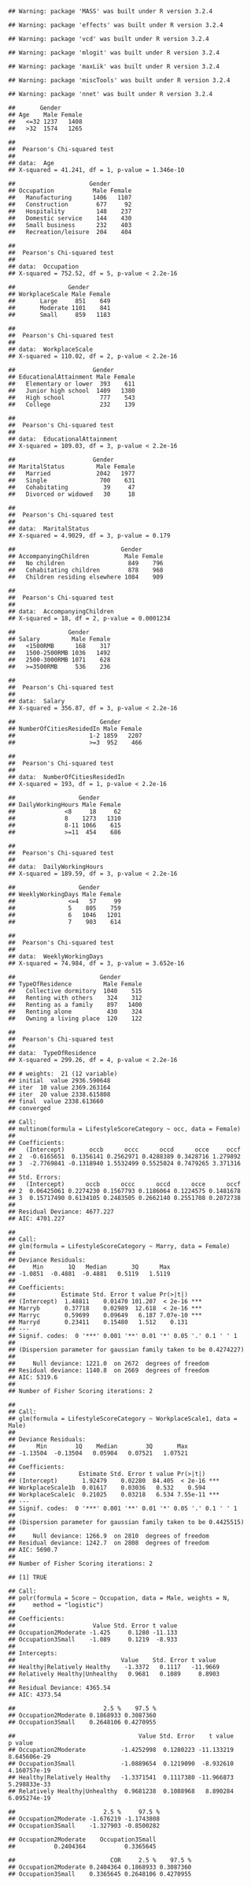     ## Warning: package 'MASS' was built under R version 3.2.4

    ## Warning: package 'effects' was built under R version 3.2.4

    ## Warning: package 'vcd' was built under R version 3.2.4

    ## Warning: package 'mlogit' was built under R version 3.2.4

    ## Warning: package 'maxLik' was built under R version 3.2.4

    ## Warning: package 'miscTools' was built under R version 3.2.4

    ## Warning: package 'nnet' was built under R version 3.2.4

    ##       Gender
    ## Age    Male Female
    ##   <=32 1237   1408
    ##   >32  1574   1265

    ## 
    ##  Pearson's Chi-squared test
    ## 
    ## data:  Age
    ## X-squared = 41.241, df = 1, p-value = 1.346e-10

    ##                     Gender
    ## Occupation           Male Female
    ##   Manufacturing      1406   1107
    ##   Construction        677     92
    ##   Hospitality         148    237
    ##   Domestic service    144    430
    ##   Small business      232    403
    ##   Recreation/leisure  204    404

    ## 
    ##  Pearson's Chi-squared test
    ## 
    ## data:  Occupation
    ## X-squared = 752.52, df = 5, p-value < 2.2e-16

    ##               Gender
    ## WorkplaceScale Male Female
    ##       Large     851    649
    ##       Moderate 1101    841
    ##       Small     859   1183

    ## 
    ##  Pearson's Chi-squared test
    ## 
    ## data:  WorkplaceScale
    ## X-squared = 110.02, df = 2, p-value < 2.2e-16

    ##                      Gender
    ## EducationalAttainment Male Female
    ##   Elementary or lower  393    611
    ##   Junior high school  1409   1380
    ##   High school          777    543
    ##   College              232    139

    ## 
    ##  Pearson's Chi-squared test
    ## 
    ## data:  EducationalAttainment
    ## X-squared = 109.03, df = 3, p-value < 2.2e-16

    ##                      Gender
    ## MaritalStatus         Male Female
    ##   Married             2042   1977
    ##   Single               700    631
    ##   Cohabitating          39     47
    ##   Divorced or widowed   30     18

    ## 
    ##  Pearson's Chi-squared test
    ## 
    ## data:  MaritalStatus
    ## X-squared = 4.9029, df = 3, p-value = 0.179

    ##                              Gender
    ## AccompanyingChildren          Male Female
    ##   No children                  849    796
    ##   Cohabitating children        878    968
    ##   Children residing elsewhere 1084    909

    ## 
    ##  Pearson's Chi-squared test
    ## 
    ## data:  AccompanyingChildren
    ## X-squared = 18, df = 2, p-value = 0.0001234

    ##               Gender
    ## Salary         Male Female
    ##   <1500RMB      168    317
    ##   1500-2500RMB 1036   1492
    ##   2500-3000RMB 1071    628
    ##   >=3500RMB     536    236

    ## 
    ##  Pearson's Chi-squared test
    ## 
    ## data:  Salary
    ## X-squared = 356.87, df = 3, p-value < 2.2e-16

    ##                        Gender
    ## NumberOfCitiesResidedIn Male Female
    ##                     1-2 1859   2207
    ##                     >=3  952    466

    ## 
    ##  Pearson's Chi-squared test
    ## 
    ## data:  NumberOfCitiesResidedIn
    ## X-squared = 193, df = 1, p-value < 2.2e-16

    ##                  Gender
    ## DailyWorkingHours Male Female
    ##              <8     18     62
    ##              8    1273   1310
    ##              8-11 1066    615
    ##              >=11  454    686

    ## 
    ##  Pearson's Chi-squared test
    ## 
    ## data:  DailyWorkingHours
    ## X-squared = 189.59, df = 3, p-value < 2.2e-16

    ##                  Gender
    ## WeeklyWorkingDays Male Female
    ##               <=4   57     99
    ##               5    805    759
    ##               6   1046   1201
    ##               7    903    614

    ## 
    ##  Pearson's Chi-squared test
    ## 
    ## data:  WeeklyWorkingDays
    ## X-squared = 74.984, df = 3, p-value = 3.652e-16

    ##                        Gender
    ## TypeOfResidence         Male Female
    ##   Collective dormitory  1040    515
    ##   Renting with others    324    312
    ##   Renting as a family    897   1400
    ##   Renting alone          430    324
    ##   Owning a living place  120    122

    ## 
    ##  Pearson's Chi-squared test
    ## 
    ## data:  TypeOfResidence
    ## X-squared = 299.26, df = 4, p-value < 2.2e-16

    ## # weights:  21 (12 variable)
    ## initial  value 2936.590648 
    ## iter  10 value 2369.263164
    ## iter  20 value 2338.615808
    ## final  value 2338.613660 
    ## converged

    ## Call:
    ## multinom(formula = LifestyleScoreCategory ~ occ, data = Female)
    ## 
    ## Coefficients:
    ##   (Intercept)       occb      occc      occd      occe     occf
    ## 2  -0.6165651  0.1356141 0.2562971 0.4288389 0.3428716 1.279892
    ## 3  -2.7769841 -0.1318940 1.5532499 0.5525024 0.7479265 3.371316
    ## 
    ## Std. Errors:
    ##   (Intercept)      occb      occc      occd      occe      occf
    ## 2  0.06425061 0.2274230 0.1567793 0.1186064 0.1224575 0.1481678
    ## 3  0.15717490 0.6134105 0.2483505 0.2662140 0.2551708 0.2072738
    ## 
    ## Residual Deviance: 4677.227 
    ## AIC: 4701.227

    ## 
    ## Call:
    ## glm(formula = LifestyleScoreCategory ~ Marry, data = Female)
    ## 
    ## Deviance Residuals: 
    ##     Min       1Q   Median       3Q      Max  
    ## -1.0851  -0.4881  -0.4881   0.5119   1.5119  
    ## 
    ## Coefficients:
    ##             Estimate Std. Error t value Pr(>|t|)    
    ## (Intercept)  1.48811    0.01470 101.207  < 2e-16 ***
    ## Marryb       0.37718    0.02989  12.618  < 2e-16 ***
    ## Marryc       0.59699    0.09649   6.187 7.07e-10 ***
    ## Marryd       0.23411    0.15480   1.512    0.131    
    ## ---
    ## Signif. codes:  0 '***' 0.001 '**' 0.01 '*' 0.05 '.' 0.1 ' ' 1
    ## 
    ## (Dispersion parameter for gaussian family taken to be 0.4274227)
    ## 
    ##     Null deviance: 1221.0  on 2672  degrees of freedom
    ## Residual deviance: 1140.8  on 2669  degrees of freedom
    ## AIC: 5319.6
    ## 
    ## Number of Fisher Scoring iterations: 2

    ## 
    ## Call:
    ## glm(formula = LifestyleScoreCategory ~ WorkplaceScale1, data = Male)
    ## 
    ## Deviance Residuals: 
    ##      Min        1Q    Median        3Q       Max  
    ## -1.13504  -0.13504   0.05904   0.07521   1.07521  
    ## 
    ## Coefficients:
    ##                  Estimate Std. Error t value Pr(>|t|)    
    ## (Intercept)       1.92479    0.02280  84.405  < 2e-16 ***
    ## WorkplaceScale1b  0.01617    0.03036   0.532    0.594    
    ## WorkplaceScale1c  0.21025    0.03218   6.534 7.55e-11 ***
    ## ---
    ## Signif. codes:  0 '***' 0.001 '**' 0.01 '*' 0.05 '.' 0.1 ' ' 1
    ## 
    ## (Dispersion parameter for gaussian family taken to be 0.4425515)
    ## 
    ##     Null deviance: 1266.9  on 2810  degrees of freedom
    ## Residual deviance: 1242.7  on 2808  degrees of freedom
    ## AIC: 5690.7
    ## 
    ## Number of Fisher Scoring iterations: 2

    ## [1] TRUE

    ## Call:
    ## polr(formula = Score ~ Occupation, data = Male, weights = N, 
    ##     method = "logistic")
    ## 
    ## Coefficients:
    ##                      Value Std. Error t value
    ## Occupation2Moderate -1.425     0.1280 -11.133
    ## Occupation3Small    -1.089     0.1219  -8.933
    ## 
    ## Intercepts:
    ##                              Value    Std. Error t value 
    ## Healthy|Relatively Healthy    -1.3372   0.1117   -11.9669
    ## Relatively Healthy|Unhealthy   0.9681   0.1089     8.8903
    ## 
    ## Residual Deviance: 4365.54 
    ## AIC: 4373.54

    ##                         2.5 %    97.5 %
    ## Occupation2Moderate 0.1868933 0.3087360
    ## Occupation3Small    0.2648106 0.4270955

    ##                                   Value Std. Error    t value      p value
    ## Occupation2Moderate          -1.4252998  0.1280223 -11.133219 8.645606e-29
    ## Occupation3Small             -1.0889654  0.1219090  -8.932610 4.160757e-19
    ## Healthy|Relatively Healthy   -1.3371541  0.1117380 -11.966873 5.298833e-33
    ## Relatively Healthy|Unhealthy  0.9681238  0.1088968   8.890284 6.095274e-19

    ##                         2.5 %     97.5 %
    ## Occupation2Moderate -1.676219 -1.1743808
    ## Occupation3Small    -1.327903 -0.8500282

    ## Occupation2Moderate    Occupation3Small 
    ##           0.2404364           0.3365645

    ##                           COR     2.5 %    97.5 %
    ## Occupation2Moderate 0.2404364 0.1868933 0.3087360
    ## Occupation3Small    0.3365645 0.2648106 0.4270955
